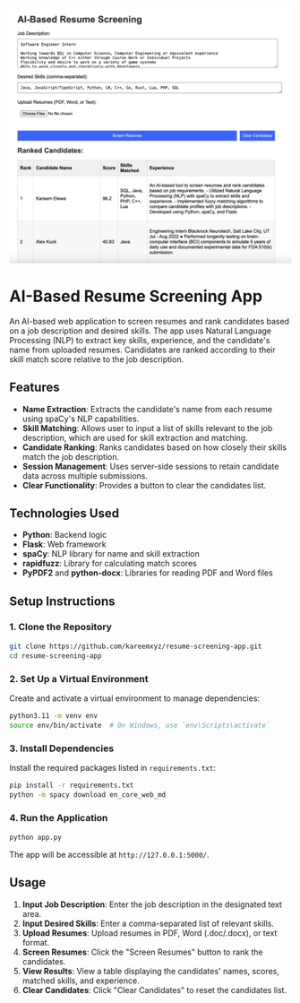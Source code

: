 ![AI-Based Resume Screening App Screenshot](./assets/showcase.png)

# AI-Based Resume Screening App

An AI-based web application to screen resumes and rank candidates based on a job description and desired skills. The app uses Natural Language Processing (NLP) to extract key skills, experience, and the candidate's name from uploaded resumes. Candidates are ranked according to their skill match score relative to the job description.

## **Features**

- **Name Extraction**: Extracts the candidate's name from each resume using spaCy's NLP capabilities.
- **Skill Matching**: Allows user to input a list of skills relevant to the job description, which are used for skill extraction and matching.
- **Candidate Ranking**: Ranks candidates based on how closely their skills match the job description.
- **Session Management**: Uses server-side sessions to retain candidate data across multiple submissions.
- **Clear Functionality**: Provides a button to clear the candidates list.

## **Technologies Used**

- **Python**: Backend logic
- **Flask**: Web framework
- **spaCy**: NLP library for name and skill extraction
- **rapidfuzz**: Library for calculating match scores
- **PyPDF2** and **python-docx**: Libraries for reading PDF and Word files

## **Setup Instructions**

### **1. Clone the Repository**

```bash
git clone https://github.com/kareemxyz/resume-screening-app.git
cd resume-screening-app
```

### **2. Set Up a Virtual Environment**

Create and activate a virtual environment to manage dependencies:

```bash
python3.11 -m venv env
source env/bin/activate  # On Windows, use `env\Scripts\activate`
```

### **3. Install Dependencies**

Install the required packages listed in `requirements.txt`:

```bash
pip install -r requirements.txt
python -m spacy download en_core_web_md
```

### **4. Run the Application**

```bash
python app.py
```

The app will be accessible at `http://127.0.0.1:5000/`.

## **Usage**

1. **Input Job Description**: Enter the job description in the designated text area.
2. **Input Desired Skills**: Enter a comma-separated list of relevant skills.
3. **Upload Resumes**: Upload resumes in PDF, Word (.doc/.docx), or text format.
4. **Screen Resumes**: Click the "Screen Resumes" button to rank the candidates.
5. **View Results**: View a table displaying the candidates' names, scores, matched skills, and experience.
6. **Clear Candidates**: Click "Clear Candidates" to reset the candidates list.
